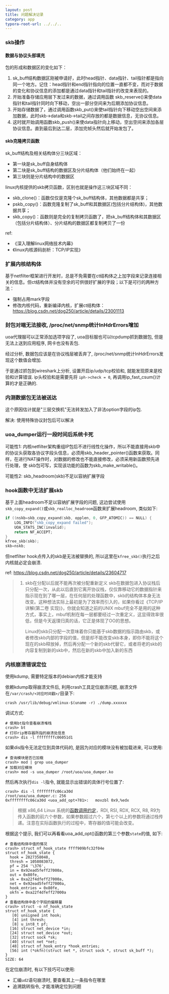 ```yaml
---
layout: post
title: 问题解决记录
category: app
typora-root-url: ../../..
---
```


### skb操作

#### 数据与协议头部填充

包的形成和数据区的变化如下：

1. sk_buff结构数据区刚被申请好，此时head指针、data指针、tail指针都是指向同一个地方。记住：head指针和end指针指向的位置一直都不变，而对于数据的变化和协议信息的添加都是通过data指针和tail指针的改变来表现的。
2. 开始准备存储应用层下发过来的数据，通过调用函数 skb_reserve()来使data指针和tail指针同时向下移动，空出一部分空间来为后期添加协议信息。
3. 开始存储数据了，通过调用函数skb_put()来使tail指针向下移动空出空间来添加数据，此时skb->data和skb->tail之间存放的都是数据信息，无协议信息。
4. 这时就开始调用函数skb_push()来使data指针向上移动，空出空间来添加各层协议信息。直到最后到达二层，添加完帧头然后就开始发包了。

#### skb克隆拷贝函数

sk_buff结构及相关结构体分三块区域：

* 第一块是sk_buff自身结构体
* 第二块是sk_buff结构的数据区及分片结构体（他们始终在一起）
* 第三块则是分片结构中的数据区

linux内核提供的skb拷贝函数，区别也就是操作这三块区域不同：

* skb_clone()：函数仅仅是克隆个sk_buff结构体，其他数据都是共享；
* pskb_copy()：函数克隆复制了sk_buff和其数据区(包括分片结构体)，其他数据共享；
* skb_copy()：函数则是完全的复制拷贝函数了，把sk_buff结构体和其数据区（包括分片结构体）、分片结构的数据区都复制拷贝了一份



ref:

* 《深入理解linux网络技术内幕》
* 《linux内核源码剖析：TCP/IP实现》



### 扩展内核结构体

基于netfilter框架进行开发时，总是不免需要在ct结构体之上加字段来记录连接相关的信息。但ct结构体并没有空余的可供很好扩展的字段；以下是可行的两种方法：

* 强制占用mark字段
* 修改内核代码，重新编译内核，扩展ct结构体：https://blog.csdn.net/dog250/article/details/23001113



### 封包对端无法接收, /proc/net/snmp统计InHdrErrors增加

uoa代理服可以正常添加选项字段了, uoa目标服也可以tcpdump抓到数据包, 但是无法上送到应用程序, 网卡也没有丢包.

经过分析, 数据包应该是在协议栈层被丢弃了, /proc/net/snmp统计InHdrErrors发现这个数值会增加.

于是通过抓包到wireshark上分析, 设置开启ip/udp/tcp校验和, 就能发现原来是校验和计算错误. ip头校验和是需要先将 `iph->check = 0`, 再调用ip_fast_csum()计算的才是正确的.

### 内测数据包无法被送达

这个原因估计就是"三层交换机"无法转发加入了非法option字段的ip包.

解决: 使用特殊协议封包后可以解决

### uoa_dumper运行一段时间后系统卡死

可能性1: 内核netfilter架构重组IP包后不进行线性化操作，所以不能直接用skb中的协议头获取各协议字段头信息，必须用skb_header_pointer()函数来获取。同样，在进行NAT操作时，对数据的修改也不能直接修改，必须采用新函数预先进行处理，使 skb包可写，实现该功能的函数为skb_make_writable()。

可能性2: skb_headroom(skb)不足以容纳扩展字段

### hook函数中无法扩展skb

基于上面headroom不足以容纳扩展字段的问题, 这边尝试使用`skb_copy_expand()`或`skb_realloc_headroom`函数来扩展headroom, 类似如下:

```c
if ((nskb=skb_copy_expand(skb, opplen, 0, GFP_ATOMIC)) == NULL) {
    LOG_INFO("skb_copy_expand failed");
    UOA_STATS_INC(invalid);
    return NF_ACCEPT;
}
kfree_skb(skb);
skb=nskb;
```

但netfilter hook点传入的skb是无法被替换的, 所以这里在`kfree_skb()`执行之后内核就必定会崩溃.

ref: https://blog.csdn.net/dog250/article/details/23604717

> 1. skb在分配以后就不能再次被分配重新定义
>    skb在数据包进入协议栈后只分配一次，从此以后直到它离开协议栈，仅仅靠移动它的数据指针来指示现在到了哪一层，在任何层的处理函数中，skb的结构体本身无法改变。这种想法实际上最初是为了效率而引入的，如果你看过《TCP/IP详解(第二卷 实现)》，你就会知道之前的UNIX mbuf完全不是用的这种方式，事实上，mbuf机制在每一层都要经过一次重定义，这显得效率很低，但是今天返璞归真的话，它正是体现了OO的思想。
>    
>    Linux的skb只分配一次意味着你只能基于skb数据的指示路由skb，或者修改skb内部的字段的值，但是却不能改变skb本身，即你不能将这个现在的skb释放掉，然后再分配一个新的skb代替它，或者将老的skb的内容复制到新的skb中，然后在新的skb中加入新的东西

### 内核崩溃错误定位

使用kdump, 需要特定版本的debian内核才能支持

依赖kdump取得崩溃文件后, 利用crash工具定位崩溃问题, 崩溃文件在`/var/crash/<对应时间戳>/`目录下:

```shell
crash /usr/lib/debug/vmlinux-$(uname -r) ./dump.xxxxxx
```

调试方式:

```shell
# 使用bt指令查看崩溃堆栈
crash> bt
# 打印rip寄存器所指的崩溃处信息
crash> dis -l ffffffffc06051d1
```

如果dis指令无法定位到具体代码的, 是因为对应的模块没有被加载进来, 可以使用:

```shell
# 查询模块是否已加载
crash> mod | grep uoa_dumper
# 加载对应模块
crash> mod -s uoa_dumper /root/uoa/uoa_dumper.ko
```

然后再次执行`dis -l`指令, 就能显示出错误的具体行号位置了:

```shell
crash> dis -l ffffffffc06ca30d
/root/uoa/uoa_dumper.c: 256
0xffffffffc06ca30d <uoa_add_opt+781>:   movzbl 0x9,%edx
```

>  根据 x86_64 Linux 系统的[函数调用约定](https://link.segmentfault.com/?url=https%3A%2F%2Fen.wikipedia.org%2Fwiki%2FX86_calling_conventions)，RDI, RSI, RDX, RCX, R8, R9为传入函数的前六个参数，如果参数超过六个，第七个以上的参数将通过栈传递。注意在实际函数执行的过程中，寄存器的值可能会改变。

根据这个提示, 我们可以再看看uoa_add_opt()函数的第三个参数`state`的值, 如下:

```shell
# 查看结构体中值的情况
crash> struct nf_hook_state ffff909bfc32f04e
struct nf_hook_state {
  hook = 2827358048, 
  thresh = 1058083072, 
  pf = 254 '\376', 
  in = 0x92ead5feff27000a, 
  out = 0x80fe, 
  sk = 0xa22f4dfeff27000a, 
  net = 0x92ead5feff27000a, 
  hook_entries = 0x80fe, 
  okfn = 0xa22f4dfeff27000a
}
# 查看结构体中各个字段的偏移量
crash> struct -o nf_hook_state
struct nf_hook_state {
   [0] unsigned int hook;
   [4] int thresh;
   [8] u_int8_t pf;
  [16] struct net_device *in;
  [24] struct net_device *out;
  [32] struct sock *sk;
  [40] struct net *net;
  [48] struct nf_hook_entry *hook_entries;
  [56] int (*okfn)(struct net *, struct sock *, struct sk_buff *);
}
SIZE: 64
```

在定位崩溃时, 有以下技巧可以使用:

* 汇编`ud2`语句崩溃时, 要查看其上一条指令在哪里
* 追溯跳转指令, 才能准确定位到问题